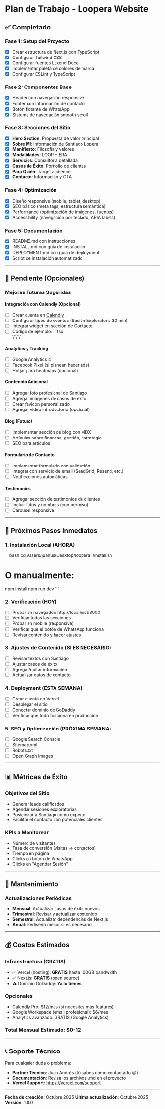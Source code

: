 # Plan de Trabajo - Loopera Website

## ✅ Completado

### Fase 1: Setup del Proyecto
- [x] Crear estructura de Next.js con TypeScript
- [x] Configurar Tailwind CSS
- [x] Configurar fuentes Lexend Deca
- [x] Implementar paleta de colores de marca
- [x] Configurar ESLint y TypeScript

### Fase 2: Componentes Base
- [x] Header con navegación responsive
- [x] Footer con información de contacto
- [x] Botón flotante de WhatsApp
- [x] Sistema de navegación smooth scroll

### Fase 3: Secciones del Sitio
- [x] **Hero Section**: Propuesta de valor principal
- [x] **Sobre Mí**: Información de Santiago Lopera
- [x] **Manifiesto**: Filosofía y valores
- [x] **Modalidades**: LOOP + ERA
- [x] **Servicios**: Consultoría detallada
- [x] **Casos de Éxito**: Portfolio de clientes
- [x] **Para Quién**: Target audience
- [x] **Contacto**: Información y CTA

### Fase 4: Optimización
- [x] Diseño responsive (mobile, tablet, desktop)
- [x] SEO básico (meta tags, estructura semántica)
- [x] Performance (optimización de imágenes, fuentes)
- [x] Accessibility (navegación por teclado, ARIA labels)

### Fase 5: Documentación
- [x] README.md con instrucciones
- [x] INSTALL.md con guía de instalación
- [x] DEPLOYMENT.md con guía de deployment
- [x] Script de instalación automatizado

---

## 🔄 Pendiente (Opcionales)

### Mejoras Futuras Sugeridas

#### Integración con Calendly (Opcional)
- [ ] Crear cuenta en [Calendly](https://calendly.com)
- [ ] Configurar tipos de eventos (Sesión Exploratoria 30 min)
- [ ] Integrar widget en sección de Contacto
- [ ] Código de ejemplo:
  \`\`\`tsx
  <script src="https://assets.calendly.com/assets/external/widget.js"></script>
  <div className="calendly-inline-widget"
       data-url="https://calendly.com/santiago-lopera/sesion-exploratoria"
       style={{minWidth:'320px',height:'630px'}}>
  </div>
  \`\`\`

#### Analytics y Tracking
- [ ] Google Analytics 4
- [ ] Facebook Pixel (si planean hacer ads)
- [ ] Hotjar para heatmaps (opcional)

#### Contenido Adicional
- [ ] Agregar foto profesional de Santiago
- [ ] Agregar imágenes de casos de éxito
- [ ] Crear favicon personalizado
- [ ] Agregar video introductorio (opcional)

#### Blog (Futuro)
- [ ] Implementar sección de blog con MDX
- [ ] Artículos sobre finanzas, gestión, estrategia
- [ ] SEO para artículos

#### Formulario de Contacto
- [ ] Implementar formulario con validación
- [ ] Integrar con servicio de email (SendGrid, Resend, etc.)
- [ ] Notificaciones automáticas

#### Testimonios
- [ ] Agregar sección de testimonios de clientes
- [ ] Incluir fotos y nombres (con permiso)
- [ ] Carousel responsive

---

## 🎯 Próximos Pasos Inmediatos

### 1. Instalación Local (AHORA)
\`\`\`bash
cd /Users/juanus/Desktop/loopera
./install.sh
# O manualmente:
npm install
npm run dev
\`\`\`

### 2. Verificación (HOY)
- [ ] Probar en navegador: http://localhost:3000
- [ ] Verificar todas las secciones
- [ ] Probar en mobile (responsive)
- [ ] Verificar que el botón de WhatsApp funciona
- [ ] Revisar contenido y hacer ajustes

### 3. Ajustes de Contenido (SI ES NECESARIO)
- [ ] Revisar textos con Santiago
- [ ] Ajustar casos de éxito
- [ ] Agregar/quitar información
- [ ] Actualizar datos de contacto

### 4. Deployment (ESTA SEMANA)
- [ ] Crear cuenta en Vercel
- [ ] Desplegar el sitio
- [ ] Conectar dominio de GoDaddy
- [ ] Verificar que todo funciona en producción

### 5. SEO y Optimización (PRÓXIMA SEMANA)
- [ ] Google Search Console
- [ ] Sitemap.xml
- [ ] Robots.txt
- [ ] Open Graph images

---

## 📊 Métricas de Éxito

### Objetivos del Sitio
- Generar leads calificados
- Agendar sesiones exploratorias
- Posicionar a Santiago como experto
- Facilitar el contacto con potenciales clientes

### KPIs a Monitorear
- Número de visitantes
- Tasa de conversión (visitas → contactos)
- Tiempo en página
- Clicks en botón de WhatsApp
- Clicks en "Agendar Sesión"

---

## 🔧 Mantenimiento

### Actualizaciones Periódicas
- **Mensual**: Actualizar casos de éxito nuevos
- **Trimestral**: Revisar y actualizar contenido
- **Semestral**: Actualizar dependencias de Next.js
- **Anual**: Rediseño menor si es necesario

---

## 💰 Costos Estimados

### Infraestructura (GRATIS)
- ✅ Vercel (hosting): **GRATIS** hasta 100GB bandwidth
- ✅ Next.js: **GRATIS** (open source)
- ⚠️ Dominio GoDaddy: **Ya lo tienes**

### Opcionales
- Calendly Pro: $12/mes (si necesitas más features)
- Google Workspace (email profesional): $6/mes
- Analytics avanzado: GRATIS (Google Analytics)

### Total Mensual Estimado: $0-12

---

## 📞 Soporte Técnico

Para cualquier duda o problema:
- **Partner Técnico**: Juan Andrés (tú sabes cómo contactarlo 😉)
- **Documentación**: Revisa los archivos .md en el proyecto
- **Vercel Support**: https://vercel.com/support

---

**Fecha de creación**: Octubre 2025
**Última actualización**: Octubre 2025
**Versión**: 1.0.0
